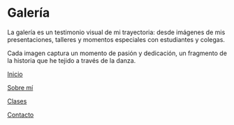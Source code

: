 # Galería

La galería es un testimonio visual de mi trayectoria: desde imágenes de mis presentaciones, talleres y momentos especiales con estudiantes y colegas. 

Cada imagen captura un momento de pasión y dedicación, un fragmento de la historia que he tejido a través de la danza.


[Inicio](index)

[Sobre mí](about)

[Clases](clases)

[Contacto](contrataciones)
